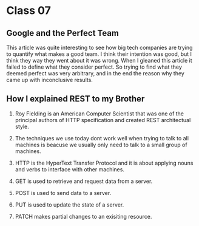 # Class 07

## Google and the Perfect Team

This article was quite interesting to see how big tech companies are trying to quantify what makes a good team. I think their intention was good, but I think they way they went about it was wrong. When I gleaned this article it failed to define what they consider perfect. So trying to find what they deemed perfect was very arbitrary, and in the end the reason why they came up with inconclusive results.

## How I explained REST to my Brother

1. Roy Fielding is an American Computer Scientist that was one of the principal authors of HTTP specification and created REST architectual style.

2. The techniques we use today dont work well when trying to talk to all machines is beacuse we usually only need to talk to a small group of machines.

3. HTTP is the HyperText Transfer Protocol and it is about applying nouns and verbs to interface with other machines. 

4. GET is used to retrieve and request data from a server. 

5. POST is used to send data to a server.

6. PUT is used to update the state of a server. 

7. PATCH makes partial changes to an exisiting resource. 
